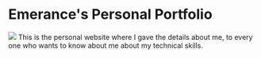 # Emerance's Personal Portfolio
<img src="image/readme.png">
This is the personal website where I gave the details about me,
to every one who wants to know about me about my technical skills.

